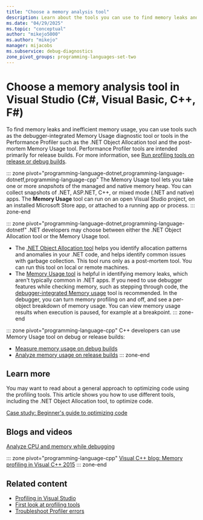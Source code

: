 ```yaml
---
title: "Choose a memory analysis tool"
description: Learn about the tools you can use to find memory leaks and inefficient memory usage, tools such as the Memory Usage tool and the .NET Object Allocation tool.
ms.date: "04/29/2025"
ms.topic: "conceptual"
author: "mikejo5000"
ms.author: "mikejo"
manager: mijacobs
ms.subservice: debug-diagnostics
zone_pivot_groups: programming-languages-set-two
---
```

# Choose a memory analysis tool in Visual Studio (C#, Visual Basic, C++, F#)

To find memory leaks and inefficient memory usage, you can use tools such as the debugger-integrated Memory Usage diagnostic tool or tools in the Performance Profiler such as the .NET Object Allocation tool and the post-mortem Memory Usage tool. Performance Profiler tools are intended primarily for release builds. For more information, see [Run profiling tools on release or debug builds](../profiling/running-profiling-tools-with-or-without-the-debugger.md).

::: zone pivot="programming-language-dotnet,programming-language-dotnetf,programming-language-cpp"
The Memory Usage tool lets you take one or more *snapshots* of the managed and native memory heap. You can collect snapshots of .NET, ASP.NET, C++, or mixed mode (.NET and native) apps. The **Memory Usage** tool can run on an open Visual Studio project, on an installed Microsoft Store app, or attached to a running app or process.
::: zone-end

::: zone pivot="programming-language-dotnet,programming-language-dotnetf"
.NET developers may choose between either the .NET Object Allocation tool or the Memory Usage tool.

- The [.NET Object Allocation tool](../profiling/dotnet-alloc-tool.md) helps you identify allocation patterns and anomalies in your .NET code, and helps identify common issues with garbage collection. This tool runs only as a post-mortem tool. You can run this tool on local or remote machines.
- The [Memory Usage tool](../profiling/memory-usage-without-debugging2.md) is helpful in identifying memory leaks, which aren't typically common in .NET apps. If you need to use debugger features while checking memory, such as stepping through code, the [debugger-integrated Memory usage](../profiling/memory-usage.md) tool is recommended. In the debugger, you can turn memory profiling on and off, and see a per-object breakdown of memory usage. You can view memory usage results when execution is paused, for example at a breakpoint.
::: zone-end

::: zone pivot="programming-language-cpp"
C++ developers can use Memory Usage tool on debug or release builds:

- [Measure memory usage on debug builds](../profiling/memory-usage.md)
- [Analyze memory usage on release builds](../profiling/memory-usage-without-debugging2.md)
::: zone-end

## Learn more

You may want to read about a general approach to optimizing code using the profiling tools. This article shows you how to use different tools, including the .NET Object Allocation tool, to optimize code.

[Case study: Beginner's guide to optimizing code](../profiling/optimize-code-using-profiling-tools.md)

## Blogs and videos

[Analyze CPU and memory while debugging](https://devblogs.microsoft.com/visualstudio/analyze-cpu-memory-while-debugging/)

::: zone pivot="programming-language-cpp"
[Visual C++ blog: Memory profiling in Visual C++ 2015](https://devblogs.microsoft.com/cppblog/memory-profiling-in-visual-c-2015/)
::: zone-end

## Related content

- [Profiling in Visual Studio](../profiling/index.yml)
- [First look at profiling tools](../profiling/profiling-feature-tour.md)
- [Troubleshoot Profiler errors](../profiling/troubleshoot-profiler-errors.md)
